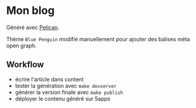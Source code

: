 # Mon blog

Généré avec [Pelican](https://docs.getpelican.com/en/stable/index.html).

Thème `Blue Penguin` modifié manuellement pour ajouter des balises méta open graph.

## Workflow

* écrire l'article dans content
* tester la génération avec `make devserver`
* générer la version finale avec `make publish`
* déployer le contenu généré sur 5apps

